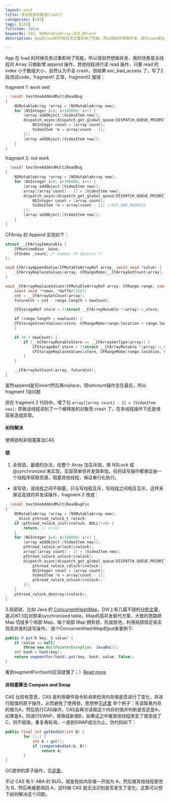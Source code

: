 ```yaml
---
layout: post
title: 多线程读写数组Crash了
categories: [iOS]
tags: [iOS]
fullview: false
keywords: CAS, NSMutableArray,GCD,NSlock
description: App在load的时候任务过重影响了性能，所以很自然想做并发，我的case是主线程对Array一直append操作，而并发的code进行了read操作，crash了

---
```


App 在 load 的时候任务过重影响了性能，所以很自然想做并发，我的场景是主线程对 Array 只做新增 append 操作，其他线程进行读 read 操作，只要 read 的 index 小于数组大小，自然认为不会 crash，但结果 exc_bad_access 了，写了2段测试code，fragment1 正常，fragment2 报错：

fragment 1: work well
```objective-c
- (void) testOneAddAndMultiReadBug
{
    NSMutableArray *array = [NSMutableArray new];
    for (NSInteger i=0; i<100000; i++) {
        [array addObject:[VideoItem new]];
        dispatch_async(dispatch_get_global_queue(DISPATCH_QUEUE_PRIORITY_DEFAULT, 0), ^{
            NSInteger count = [array count];
            VideoItem *e = array[count - 1];
        });
        [array addObject:[VideoItem new]];
    }
}
```

fragment 2: not work

```objective-c
- (void) testOneAddAndMultiReadBug
{
    NSMutableArray *array = [NSMutableArray new];
    for (NSInteger i=0; i<100000; i++) {
        [array addObject:[VideoItem new]];
        array[[array count] - 1] = [VideoItem new];
        dispatch_async(dispatch_get_global_queue(DISPATCH_QUEUE_PRIORITY_DEFAULT, 0), ^{
            NSInteger count = [array count];
            VideoItem *e = array[count - 1]; //EXC_BAD_ADDRESS
        });
        [array addObject:[VideoItem new]];
    }
}
```

CFArray 的 Append 实现如下：

```objective-c
struct __CFArrayImmutable {
    CFRuntimeBase _base;
    CFIndex _count;	/* number of objects */
};

void CFArrayAppendValue(CFMutableArrayRef array, const void *value) {
    _CFArrayReplaceValues(array, CFRangeMake(__CFArrayGetCount(array), 0), &value, 1);
}

void _CFArrayReplaceValues(CFMutableArrayRef array, CFRange range, const void **newValues, CFIndex newCount) {
    const void **newv, *buffer[256];
    cnt = __CFArrayGetCount(array);
    futureCnt = cnt - range.length + newCount;

    CFStorageRef store = ((struct __CFArrayMutable *)array)->_store;

    if (range.length < newCount) {
    CFStorageInsertValues(store, CFRangeMake(range.location + range.length, newCount - range.length));
	}

    if (0 < newCount) {
        if (__kCFArrayMutableStore == __CFArrayGetType(array)) {
            CFStorageRef store = ((struct __CFArrayMutable *)array)->_store;
            CFStorageReplaceValues(store, CFRangeMake(range.location, newCount), newv);
        }
    }

    __CFArraySetCount(array, futureCnt);
}
```

虽然append是先insert然后再replace，但setcount操作总在最后，所以 fragment 1没问题

但在 fragment 2 代码中，增了句 `array[[array count] - 1] = [VideoItem new];` 导致读线程读到了一个被释放的对象而 crash 了，在多线程操作下还是很容易造成异常。

#### 如何解决

使用锁和非阻塞算法CAS

#### 锁

1. 全局锁，最傻的办法，给整个 Array 加互斥锁，用 NSLock 或 @synchronized 来实现，实现简单但并发效率低，任何读写操作都保证由一个线程序获取资源，阻塞其他线程，保证串行化执行。

* 读写锁，读线程之间不阻塞，只与写线程互斥，写线程之间相互互斥，这样来保证高效的并发读操作，fragment 2 改成：

```objective-c
- (void) testOneAddAndMultiReadBugFix
{
    NSMutableArray *array = [NSMutableArray new];
    __block pthread_rwlock_t rwlock;
    if (pthread_rwlock_init(&rwlock, NULL)!=0) {
        return; // error
    }
    for (NSInteger i=0; i<100000; i++) {
        [array addObject:[VideoItem new]];
        pthread_rwlock_wrlock(&rwlock);
        array[[array count] - 1] = [VideoItem new];
        pthread_rwlock_unlock(&rwlock);
        dispatch_async(dispatch_get_global_queue(DISPATCH_QUEUE_PRIORITY_DEFAULT, 0), ^{
            pthread_rwlock_rdlock(&rwlock);
            NSInteger count = [array count];
            VideoItem *e = array[count - 1];
            pthread_rwlock_unlock(&rwlock);
        });
    }
    pthread_rwlock_destroy(&rwlock);
}
```

3.局部锁，比如 Java 的 [ConcurrentHashMap](http://kickjava.com/src/java/util/concurrent/ConcurrentHashMap.java.htm)，DW上有几篇不错的[分析文章](http://www.ibm.com/developerworks/cn/java/j-jtp08223/)，是JDK1.5后对原来synchronized table，Map的高并发替代方案，大致的思路把 Map 切成多个局部 Map，每个局部 Map 拥有锁，形成锁池，利用局部锁定来实现高并发的读写操作。
放个ConcurrentHashMap的put来事例下:

```java
public V put(K key, V value) {
    if (value == null)
        throw new NullPointerException  JavaDoc();
    int hash = hash(key);
    return segmentFor(hash).put(key, hash, value, false);
}
```

看到segmentFor(hash)应该就懂了；）[Read more](http://kickjava.com/src/java/util/concurrent/ConcurrentHashMap.java.htm#ixzz33sZqQLUs)

#### 非阻塞算法 Compare and Swap

CAS 比较有意思，CAS 是利用硬件指令轮询来检测内存值是否进行了变化，并进行赋值的原子操作，从而避免了使用锁，思想参见[这里](http://www.ibm.com/developerworks/cn/java/j-jtp04186/) 举个例子：先读取某内存的值为A，然后执行CAS操作，CAS会再次读取这个内存的值并判断是否还是A，如果是A，则进行SWAP，替换成新值B，如果这之中被其他线程改变了值变成了C，则不赋值，重复再轮询，一直到SWAP成功为止。伪代码如下：

```java
public final int getAndSet(int B) {
        for (;;) {
            int A = get();
            if (compareAndSet(A, B))
                return A;
        }
}
```

OC提供的原子操作，见[这里](https://developer.apple.com/library/mac/documentation/cocoa/conceptual/Multithreading/ThreadSafety/ThreadSafety.html)。

不过 CAS 有个 ABA 的 BUG，就是假如内存值一开始为 A，然后被其他线程更改为 B，然后再被更改回 A，这时候 CAS 就无法识别是否发生了变化，这里可以想下如何解决这个问题。
